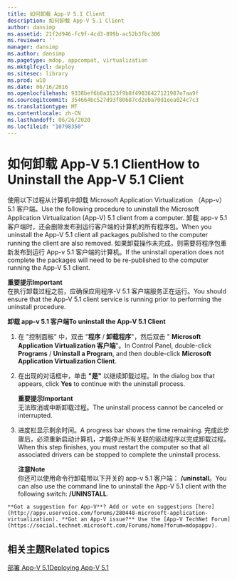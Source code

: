 ```yaml
---
title: 如何卸载 App-V 5.1 Client
description: 如何卸载 App-V 5.1 Client
author: dansimp
ms.assetid: 21f2d946-fc9f-4cd3-899b-ac52b3fbc306
ms.reviewer: ''
manager: dansimp
ms.author: dansimp
ms.pagetype: mdop, appcompat, virtualization
ms.mktglfcycl: deploy
ms.sitesec: library
ms.prod: w10
ms.date: 06/16/2016
ms.openlocfilehash: 9338bef6b8a3123f9b8f49036427121987e7aa9f
ms.sourcegitcommit: 354664bc527d93f80687cd2eba70d1eea024c7c3
ms.translationtype: MT
ms.contentlocale: zh-CN
ms.lasthandoff: 06/26/2020
ms.locfileid: "10798350"
---
```

# <span data-ttu-id="8d507-103">如何卸载 App-V 5.1 Client</span><span class="sxs-lookup"><span data-stu-id="8d507-103">How to Uninstall the App-V 5.1 Client</span></span>


<span data-ttu-id="8d507-104">使用以下过程从计算机中卸载 Microsoft Application Virtualization （App-v）5.1 客户端。</span><span class="sxs-lookup"><span data-stu-id="8d507-104">Use the following procedure to uninstall the Microsoft Application Virtualization (App-V) 5.1 client from a computer.</span></span> <span data-ttu-id="8d507-105">卸载 app-v 5.1 客户端时，还会删除发布到运行客户端的计算机的所有程序包。</span><span class="sxs-lookup"><span data-stu-id="8d507-105">When you uninstall the App-V 5.1 client all packages published to the computer running the client are also removed.</span></span> <span data-ttu-id="8d507-106">如果卸载操作未完成，则需要将程序包重新发布到运行 App-v 5.1 客户端的计算机。</span><span class="sxs-lookup"><span data-stu-id="8d507-106">If the uninstall operation does not complete the packages will need to be re-published to the computer running the App-V 5.1 client.</span></span>

**<span data-ttu-id="8d507-107">重要提示</span><span class="sxs-lookup"><span data-stu-id="8d507-107">Important</span></span>**  
<span data-ttu-id="8d507-108">在执行卸载过程之前，应确保应用程序-V 5.1 客户端服务正在运行。</span><span class="sxs-lookup"><span data-stu-id="8d507-108">You should ensure that the App-V 5.1 client service is running prior to performing the uninstall procedure.</span></span>



**<span data-ttu-id="8d507-109">卸载 app-v 5.1 客户端</span><span class="sxs-lookup"><span data-stu-id="8d507-109">To uninstall the App-V 5.1 Client</span></span>**

1.  <span data-ttu-id="8d507-110">在 "控制面板" 中，双击 "**程序**  /  **卸载程序**"，然后双击 " **Microsoft Application Virtualization 客户端**"。</span><span class="sxs-lookup"><span data-stu-id="8d507-110">In Control Panel, double-click **Programs** / **Uninstall a Program**, and then double-click **Microsoft Application Virtualization Client**.</span></span>

2.  <span data-ttu-id="8d507-111">在出现的对话框中，单击 **"是"** 以继续卸载过程。</span><span class="sxs-lookup"><span data-stu-id="8d507-111">In the dialog box that appears, click **Yes** to continue with the uninstall process.</span></span>

    **<span data-ttu-id="8d507-112">重要提示</span><span class="sxs-lookup"><span data-stu-id="8d507-112">Important</span></span>**  
    <span data-ttu-id="8d507-113">无法取消或中断卸载过程。</span><span class="sxs-lookup"><span data-stu-id="8d507-113">The uninstall process cannot be canceled or interrupted.</span></span>



3.  <span data-ttu-id="8d507-114">进度栏显示剩余时间。</span><span class="sxs-lookup"><span data-stu-id="8d507-114">A progress bar shows the time remaining.</span></span> <span data-ttu-id="8d507-115">完成此步骤后，必须重新启动计算机，才能停止所有关联的驱动程序以完成卸载过程。</span><span class="sxs-lookup"><span data-stu-id="8d507-115">When this step finishes, you must restart the computer so that all associated drivers can be stopped to complete the uninstall process.</span></span>

    **<span data-ttu-id="8d507-116">注意</span><span class="sxs-lookup"><span data-stu-id="8d507-116">Note</span></span>**  
    <span data-ttu-id="8d507-117">你还可以使用命令行卸载带以下开关的 app-v 5.1 客户端： **/uninstall**。</span><span class="sxs-lookup"><span data-stu-id="8d507-117">You can also use the command line to uninstall the App-V 5.1 client with the following switch: **/UNINSTALL**.</span></span>



~~~
**Got a suggestion for App-V**? Add or vote on suggestions [here](http://appv.uservoice.com/forums/280448-microsoft-application-virtualization). **Got an App-V issue?** Use the [App-V TechNet Forum](https://social.technet.microsoft.com/Forums/home?forum=mdopappv).
~~~

## <span data-ttu-id="8d507-118">相关主题</span><span class="sxs-lookup"><span data-stu-id="8d507-118">Related topics</span></span>


[<span data-ttu-id="8d507-119">部署 App-V 5.1</span><span class="sxs-lookup"><span data-stu-id="8d507-119">Deploying App-V 5.1</span></span>](deploying-app-v-51.md)









